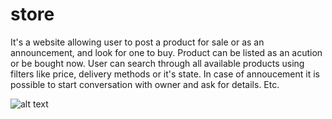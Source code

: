 # store
It's a website allowing user to post a product for sale or as an announcement, and look for one to buy. 
Product can be listed as an acution or be bought now. User can search through all available products using filters like price, delivery methods or it's state. 
In case of annoucement it is possible to start conversation with owner and ask for details. Etc. 


![alt text](https://ibb.co/sjsRkyR)
